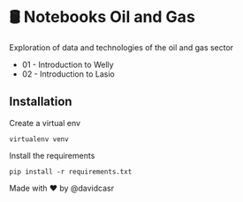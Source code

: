 # 🛢️ Notebooks Oil and Gas

Exploration of data and technologies of the oil and gas sector

- 01 - Introduction to Welly
- 02 - Introduction to Lasio

## Installation

Create a virtual env
```
virtualenv venv
```

Install the requirements

```
pip install -r requirements.txt
```

Made with ❤️ by @davidcasr
